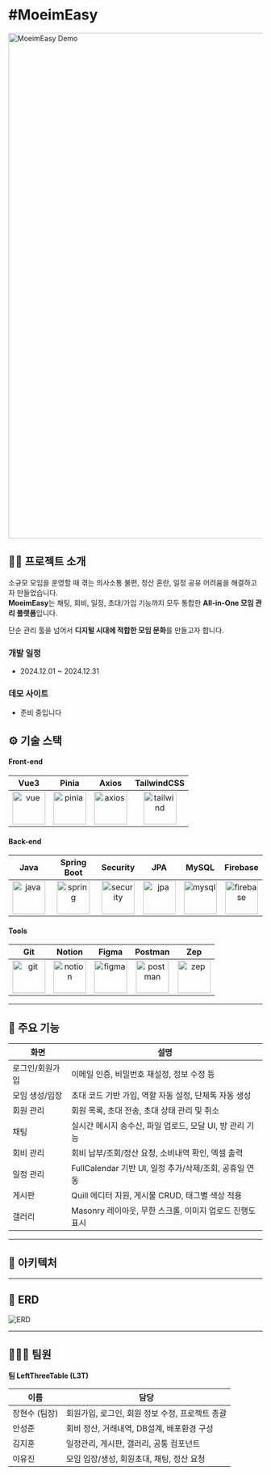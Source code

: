 # #MoeimEasy

<img width="1000" alt="MoeimEasy Demo" src="https://github.com/user-attachments/assets/example-demo-image" />

## 💪🏻 프로젝트 소개
소규모 모임을 운영할 때 겪는 의사소통 불편, 정산 혼란, 일정 공유 어려움을 해결하고자 만들었습니다.  
**MoeimEasy**는 채팅, 회비, 일정, 초대/가입 기능까지 모두 통합한 **All-in-One 모임 관리 플랫폼**입니다.

단순 관리 툴을 넘어서 **디지털 시대에 적합한 모임 문화**를 만들고자 합니다.

### 개발 일정
* 2024.12.01 ~ 2024.12.31

### 데모 사이트
* 준비 중입니다

## ⚙️ 기술 스택

#### Front-end

| Vue3 | Pinia | Axios | TailwindCSS |
| :--: | :---: | :---: | :----------: |
| <img alt="vue" src="https://github.com/user-attachments/assets/c7e83f5b-fe1e-4590-b868-4fc5f2dc8a10" height="65" /> | <img alt="pinia" src="https://i.namu.wiki/i/oIOUJs-nGQlTDue1ZbEE2kmC9-S-ijA5WbhTLri_fE7aXLj0OJVqKGFDYW0O1ut526-HuAJP631dtds1d3hnJg.svg" height="65"> | <img alt="axios" src="https://github.com/user-attachments/assets/804f15ab-afa1-40c9-8d33-21e76a6143f3" height="65"> | <img alt="tailwind" src="https://upload.wikimedia.org/wikipedia/commons/d/d5/Tailwind_CSS_Logo.svg" height="65"> |

#### Back-end

| Java | Spring Boot | Security | JPA | MySQL | Firebase |
| :--: | :----------: | :------: | :-: | :---: | :------: |
| <img alt="java" src="https://encrypted-tbn0.gstatic.com/images?q=tbn:ANd9GcS0azWb7Rl8nurvcSMYBgDVjG0YDP56OGYFaA&s" height="65" /> | <img alt="spring" src="https://encrypted-tbn0.gstatic.com/images?q=tbn:ANd9GcT8i4zPog-0j0JR_yZglxPhTPZXxN2iMTQ3Dw&s" height="65"> | <img alt="security" src="https://blog.kakaocdn.net/dn/b5sGlw/btrSI8ZXQDq/NZqsZppkXksKj8BjJEHdhK/img.png" height="65"> | <img alt="jpa" src="https://velog.velcdn.com/images/iione0116/post/80f895d6-dd5c-4664-b3e5-ba12d51c361e/image.png" height="65"> | <img alt="mysql" src="https://github.com/user-attachments/assets/96a70a3b-5b36-4850-8668-8aa9ac5dfd4f" height="65"> | <img alt="firebase" src="https://github.com/user-attachments/assets/815ed8df-005c-4a17-b874-b294e7b29eaa" height="65"> |

#### Tools

| Git | Notion | Figma | Postman | Zep |
| :-: | :----: | :---: | :-----: | :-: |
| <img alt="git" src="https://git-scm.com/images/logos/downloads/Git-Icon-1788C.png" height="65"> | <img alt="notion" src="https://upload.wikimedia.org/wikipedia/commons/4/45/Notion_app_logo.png" height="65"> | <img alt="figma" src="https://github.com/user-attachments/assets/720b8e13-a3de-47f0-a4dc-b1651ba32594" height="65"> | <img alt="postman" src="https://github.com/user-attachments/assets/cc61154d-909c-4fce-9d97-d25dc5d08004" height="65"> | <img alt="zep" src="https://github.com/user-attachments/assets/5a7f7900-7d57-4ff2-a928-ae5ba1f428a6" height="65"> |

---

## 🌈 주요 기능

| 화면 | 설명 |
|------|------|
| 로그인/회원가입 | 이메일 인증, 비밀번호 재설정, 정보 수정 등 |
| 모임 생성/입장 | 초대 코드 기반 가입, 역할 자동 설정, 단체톡 자동 생성 |
| 회원 관리 | 회원 목록, 초대 전송, 초대 상태 관리 및 취소 |
| 채팅 | 실시간 메시지 송수신, 파일 업로드, 모달 UI, 방 관리 기능 |
| 회비 관리 | 회비 납부/조회/정산 요청, 소비내역 확인, 엑셀 출력 |
| 일정 관리 | FullCalendar 기반 UI, 일정 추가/삭제/조회, 공휴일 연동 |
| 게시판 | Quill 에디터 지원, 게시물 CRUD, 태그별 색상 적용 |
| 갤러리 | Masonry 레이아웃, 무한 스크롤, 이미지 업로드 진행도 표시 |

---

## 🎳 아키텍처

<div align="center">
  
</div>

---

## 🚀 ERD

![ERD](https://github.com/user-attachments/assets/d1a7cae7-daf6-41af-b7c3-6b351a47e4d0)

---

## 👩🏻‍💻 팀원

**팀 LeftThreeTable (L3T)**

| 이름 | 담당 |
|------|------|
| 장현수 (팀장) | 회원가입, 로그인, 회원 정보 수정, 프로젝트 총괄 |
| 안성준 | 회비 정산, 거래내역, DB설계, 배포환경 구성 |
| 김지훈 | 일정관리, 게시판, 갤러리, 공통 컴포넌트 |
| 이유진 | 모임 입장/생성, 회원초대, 채팅, 정산 요청|
